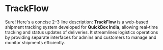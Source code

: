 # TrackFlow
Sure! Here's a concise 2–3 line description:  **TrackFlow** is a web-based shipment tracking system developed for **QuickBox India**, allowing real-time tracking and status updates of deliveries. It streamlines logistics operations by providing separate interfaces for admins and customers to manage and monitor shipments efficiently.
